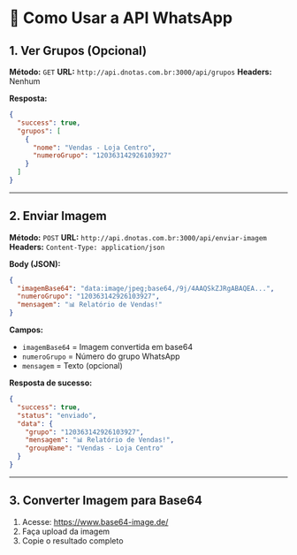 # 📱 Como Usar a API WhatsApp

## 1. Ver Grupos (Opcional)

**Método:** `GET`
**URL:** `http://api.dnotas.com.br:3000/api/grupos`
**Headers:** Nenhum

**Resposta:**
```json
{
  "success": true,
  "grupos": [
    {
      "nome": "Vendas - Loja Centro",
      "numeroGrupo": "120363142926103927"
    }
  ]
}
```

---

## 2. Enviar Imagem

**Método:** `POST`
**URL:** `http://api.dnotas.com.br:3000/api/enviar-imagem`
**Headers:** `Content-Type: application/json`

**Body (JSON):**
```json
{
  "imagemBase64": "data:image/jpeg;base64,/9j/4AAQSkZJRgABAQEA...",
  "numeroGrupo": "120363142926103927",
  "mensagem": "📊 Relatório de Vendas!"
}
```

**Campos:**
- `imagemBase64` = Imagem convertida em base64
- `numeroGrupo` = Número do grupo WhatsApp
- `mensagem` = Texto (opcional)

**Resposta de sucesso:**
```json
{
  "success": true,
  "status": "enviado",
  "data": {
    "grupo": "120363142926103927",
    "mensagem": "📊 Relatório de Vendas!",
    "groupName": "Vendas - Loja Centro"
  }
}
```

---

## 3. Converter Imagem para Base64

1. Acesse: https://www.base64-image.de/
2. Faça upload da imagem
3. Copie o resultado completo